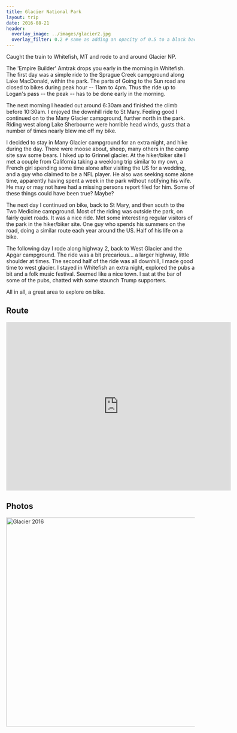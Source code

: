 ```yaml
---
title: Glacier National Park
layout: trip
date: 2016-08-21
header:
  overlay_image: ../images/glacier2.jpg
  overlay_filter: 0.2 # same as adding an opacity of 0.5 to a black background
---
```


Caught the train to Whitefish, MT and rode to and around Glacier NP. 

The 'Empire Builder' Amtrak drops you early in the morning in Whitefish. The first day was a simple ride to the Sprague Creek campground along Lake MacDonald, within the park. The parts of Going to the Sun road are closed to bikes during peak hour -- 11am to 4pm. Thus the ride up to Logan's pass -- the peak -- has to be done early in the morning. 

The next morning I headed out around 6:30am and finished the climb before 10:30am. I enjoyed the downhill ride to St Mary. Feeling good I continued on to the Many Glacier campground, further north in the park. Riding west along Lake Sherbourne were horrible head winds, gusts that a number of times nearly blew me off my bike. 

I decided to stay in Many Glacier campground for an extra night, and hike during the day. There were moose about, sheep, many others in the camp site saw some bears. I hiked up to Grinnel glacier. At the hiker/biker site I met a couple from California taking a weeklong trip similar to my own, a French girl spending some time alone after visiting the US for a wedding, and a guy who claimed to be a NFL player. He also was seeking some alone time, apparently having spent a week in the park without notifying his wife. He may or may not have had a missing persons report filed for him. Some of these things could have been true? Maybe?

The next day I continued on bike, back to St Mary, and then south to the Two Medicine campground. Most of the riding was outside the park, on fairly quiet roads. It was a nice ride. Met some interesting regular visitors of the park in the hiker/biker site. One guy who spends his summers on the road, doing a similar route each year around the US. Half of his life on a bike. 

The following day I rode along highway 2, back to West Glacier and the Apgar campground. The ride was a bit precarious... a larger highway, little shoulder at times. The second half of the ride was all downhill, I made good time to west glacier. I stayed in Whitefish an extra night, explored the pubs a bit and a folk music festival. Seemed like a nice town. I sat at the bar of some of the pubs, chatted with some staunch Trump supporters. 

All in all, a great area to explore on bike.

## Route

<iframe src="https://www.google.com/maps/embed?pb=!1m64!1m12!1m3!1d2648.3912623752803!2d-114.33744072273663!3d48.41063230000002!2m3!1f0!2f0!3f0!3m2!1i1024!2i768!4f13.1!4m49!3e1!4m5!1s0x536669ab14afecb5%3A0xccca7a6b8837463e!2sWhitefish%2C+MT+59937!3m2!1d48.4106373!2d-114.3352652!4m5!1s0x5368b82e593730e5%3A0x6a0435f0e8ece02d!2sSt+Mary%2C+MT!3m2!1d48.7438663!2d-113.4295461!4m5!1s0x5368b20f34aa70f7%3A0x11dc62128df3527c!2sMany+Glacier+Campground%2C+Continental+Divide+Trail%2C+Browning%2C+MT!3m2!1d48.7966765!2d-113.6773424!4m5!1s0x5368b82e593730e5%3A0x6a0435f0e8ece02d!2sSt+Mary%2C+MT!3m2!1d48.7438663!2d-113.4295461!4m5!1s0x536890dd90404539%3A0xb7d637c6d9404bfd!2sTwo+Medicine+Campground%2C+East+Glacier+Park+Village%2C+MT!3m2!1d48.4915363!2d-113.36455099999999!4m5!1s0x536886e80893bf3d%3A0x5804d1e67b380f53!2sSummit+Mountain+Lodge+%26+Steakhouse%2C+East+Glacier+Park+Village%2C+MT!3m2!1d48.312786599999995!2d-113.3594533!4m5!1s0x5366179c09ca25a3%3A0xd76e8693f571f0a0!2sWest+Glacier%2C+MT!3m2!1d48.494975499999995!2d-113.9810756!4m5!1s0x536669ab14afecb5%3A0xccca7a6b8837463e!2sWhitefish%2C+MT!3m2!1d48.4106373!2d-114.3352652!5e0!3m2!1sen!2sus!4v1500484803469" width="600" height="450" frameborder="0" style="border:0" allowfullscreen></iframe>

## Photos

<a data-flickr-embed="true"  href="https://www.flickr.com/photos/149922637@N08/albums/72157683024437284" title="Glacier 2016"><img src="https://farm5.staticflickr.com/4084/35341027710_0d85cb222d_z.jpg" width="640" height="558" alt="Glacier 2016"></a><script async src="//embedr.flickr.com/assets/client-code.js" charset="utf-8"></script>
